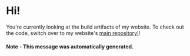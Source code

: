 # Hi!
You're currently looking at the build artifacts of my website. To check out the code, switch over to my website's [main repository!](https://github.com/samuel-ping/samuelp.ing)!
#### Note - This message was automatically generated.
